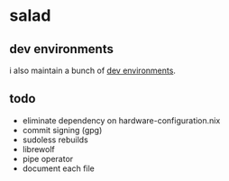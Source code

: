 # salad

## dev environments

i also maintain a bunch of [dev environments](https://github.com/isitreallyalive/dev-environments).

## todo

- eliminate dependency on hardware-configuration.nix
- commit signing (gpg)
- sudoless rebuilds
- librewolf
- pipe operator
- document each file